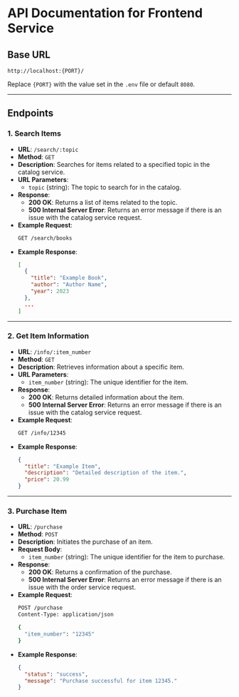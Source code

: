 # API Documentation for Frontend Service

## Base URL
```
http://localhost:{PORT}/
```
Replace `{PORT}` with the value set in the `.env` file or default `8080`.

---

## Endpoints

### 1. **Search Items**

- **URL**: `/search/:topic`
- **Method**: `GET`
- **Description**: Searches for items related to a specified topic in the catalog service.
- **URL Parameters**:
    - `topic` (string): The topic to search for in the catalog.
- **Response**:
    - **200 OK**: Returns a list of items related to the topic.
    - **500 Internal Server Error**: Returns an error message if there is an issue with the catalog service request.
- **Example Request**:
  ```bash
  GET /search/books
  ```
- **Example Response**:
  ```json
  [
    {
      "title": "Example Book",
      "author": "Author Name",
      "year": 2023
    },
    ...
  ]
  ```

---

### 2. **Get Item Information**

- **URL**: `/info/:item_number`
- **Method**: `GET`
- **Description**: Retrieves information about a specific item.
- **URL Parameters**:
    - `item_number` (string): The unique identifier for the item.
- **Response**:
    - **200 OK**: Returns detailed information about the item.
    - **500 Internal Server Error**: Returns an error message if there is an issue with the catalog service request.
- **Example Request**:
  ```bash
  GET /info/12345
  ```
- **Example Response**:
  ```json
  {
    "title": "Example Item",
    "description": "Detailed description of the item.",
    "price": 20.99
  }
  ```

---

### 3. **Purchase Item**

- **URL**: `/purchase`
- **Method**: `POST`
- **Description**: Initiates the purchase of an item.
- **Request Body**:
    - `item_number` (string): The unique identifier for the item to purchase.
- **Response**:
    - **200 OK**: Returns a confirmation of the purchase.
    - **500 Internal Server Error**: Returns an error message if there is an issue with the order service request.
- **Example Request**:
  ```bash
  POST /purchase
  Content-Type: application/json

  {
    "item_number": "12345"
  }
  ```
- **Example Response**:
  ```json
  {
    "status": "success",
    "message": "Purchase successful for item 12345."
  }
  ```

